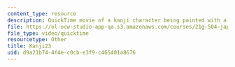```yaml
---
content_type: resource
description: QuickTime movie of a kanji character being painted with a brush.
file: https://ol-ocw-studio-app-qa.s3.amazonaws.com/courses/21g-504-japanese-iv-spring-2009/d9a21b744f4ec0cbe3f9c465401a8676_Kanji23.mov
file_type: video/quicktime
resourcetype: Other
title: Kanji23
uid: d9a21b74-4f4e-c0cb-e3f9-c465401a8676
---
```

